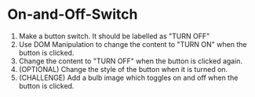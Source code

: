 # On-and-Off-Switch
1) Make a button switch. It should be labelled as "TURN OFF"
2) Use DOM Manipulation to change the content to "TURN ON" when the button is clicked.
3) Change the content to "TURN OFF" when the button is clicked again.
4) (OPTIONAL) Change the style of the button when it is turned on.
5) (CHALLENGE) Add a bulb image which toggles on and off when the button is clicked.
